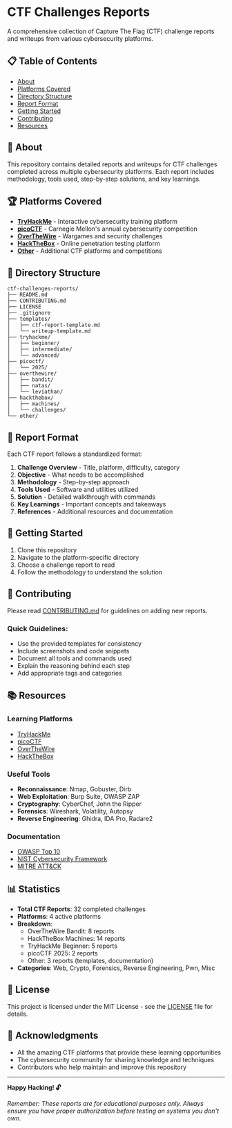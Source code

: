 # CTF Challenges Reports

A comprehensive collection of Capture The Flag (CTF) challenge reports and writeups from various cybersecurity platforms.

## 📋 Table of Contents

- [About](#about)
- [Platforms Covered](#platforms-covered)
- [Directory Structure](#directory-structure)
- [Report Format](#report-format)
- [Getting Started](#getting-started)
- [Contributing](#contributing)
- [Resources](#resources)

## 🎯 About

This repository contains detailed reports and writeups for CTF challenges completed across multiple cybersecurity platforms. Each report includes methodology, tools used, step-by-step solutions, and key learnings.

## 🏆 Platforms Covered

- **[TryHackMe](tryhackme/)** - Interactive cybersecurity training platform
- **[picoCTF](picoctf/)** - Carnegie Mellon's annual cybersecurity competition
- **[OverTheWire](overthewire/)** - Wargames and security challenges
- **[HackTheBox](hackthebox/)** - Online penetration testing platform
- **[Other](other/)** - Additional CTF platforms and competitions

## 📁 Directory Structure

```
ctf-challenges-reports/
├── README.md
├── CONTRIBUTING.md
├── LICENSE
├── .gitignore
├── templates/
│   ├── ctf-report-template.md
│   └── writeup-template.md
├── tryhackme/
│   ├── beginner/
│   ├── intermediate/
│   └── advanced/
├── picoctf/
│   └── 2025/
├── overthewire/
│   ├── bandit/
│   ├── natas/
│   └── leviathan/
├── hackthebox/
│   ├── machines/
│   └── challenges/
└── other/
```

## 📝 Report Format

Each CTF report follows a standardized format:

1. **Challenge Overview** - Title, platform, difficulty, category
2. **Objective** - What needs to be accomplished
3. **Methodology** - Step-by-step approach
4. **Tools Used** - Software and utilities utilized
5. **Solution** - Detailed walkthrough with commands
6. **Key Learnings** - Important concepts and takeaways
7. **References** - Additional resources and documentation

## 🚀 Getting Started

1. Clone this repository
2. Navigate to the platform-specific directory
3. Choose a challenge report to read
4. Follow the methodology to understand the solution

## 🤝 Contributing

Please read [CONTRIBUTING.md](CONTRIBUTING.md) for guidelines on adding new reports.

### Quick Guidelines:
- Use the provided templates for consistency
- Include screenshots and code snippets
- Document all tools and commands used
- Explain the reasoning behind each step
- Add appropriate tags and categories

## 📚 Resources

### Learning Platforms
- [TryHackMe](https://tryhackme.com/)
- [picoCTF](https://picoctf.org/)
- [OverTheWire](https://overthewire.org/)
- [HackTheBox](https://www.hackthebox.com/)

### Useful Tools
- **Reconnaissance**: Nmap, Gobuster, Dirb
- **Web Exploitation**: Burp Suite, OWASP ZAP
- **Cryptography**: CyberChef, John the Ripper
- **Forensics**: Wireshark, Volatility, Autopsy
- **Reverse Engineering**: Ghidra, IDA Pro, Radare2

### Documentation
- [OWASP Top 10](https://owasp.org/www-project-top-ten/)
- [NIST Cybersecurity Framework](https://www.nist.gov/cyberframework)
- [MITRE ATT&CK](https://attack.mitre.org/)

## 📊 Statistics

- **Total CTF Reports**: 32 completed challenges
- **Platforms**: 4 active platforms
- **Breakdown**:
  - OverTheWire Bandit: 8 reports
  - HackTheBox Machines: 14 reports
  - TryHackMe Beginner: 5 reports
  - picoCTF 2025: 2 reports
  - Other: 3 reports (templates, documentation)
- **Categories**: Web, Crypto, Forensics, Reverse Engineering, Pwn, Misc

## 📄 License

This project is licensed under the MIT License - see the [LICENSE](LICENSE) file for details.

## 🙏 Acknowledgments

- All the amazing CTF platforms that provide these learning opportunities
- The cybersecurity community for sharing knowledge and techniques
- Contributors who help maintain and improve this repository

---

**Happy Hacking! 🔓**

*Remember: These reports are for educational purposes only. Always ensure you have proper authorization before testing on systems you don't own.*
